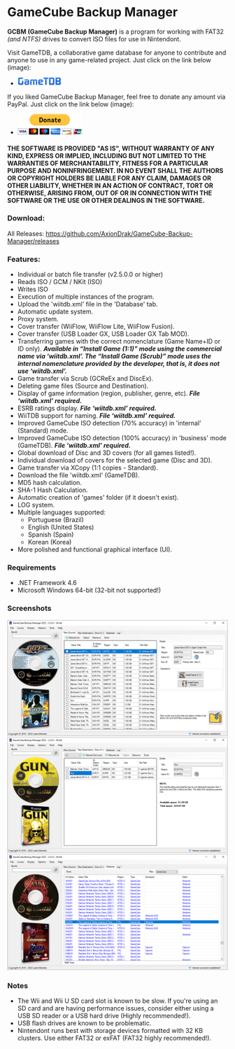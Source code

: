 # GameCube Backup Manager

**GCBM (GameCube Backup Manager)** is a program for working with FAT32 *(and NTFS)* drives to convert ISO files for use in Nintendont.

Visit GameTDB, a collaborative game database for anyone to contribute and anyone to use in any game-related project. Just click on the link below (image):
* [![GameTDB](GameTDB-100.png)](https://www.gametdb.com/)

If you liked GameCube Backup Manager, feel free to donate any amount via PayPal. Just click on the link below (image):
* [![paypal](donate.gif)](https://www.paypal.com/donate/?hosted_button_id=MP4WGLJHAP8H2)

#### THE SOFTWARE IS PROVIDED "AS IS", WITHOUT WARRANTY OF ANY KIND, EXPRESS OR IMPLIED, INCLUDING BUT NOT LIMITED TO THE WARRANTIES OF MERCHANTABILITY, FITNESS FOR A PARTICULAR PURPOSE AND NONINFRINGEMENT. IN NO EVENT SHALL THE AUTHORS OR COPYRIGHT HOLDERS BE LIABLE FOR ANY CLAIM, DAMAGES OR OTHER LIABILITY, WHETHER IN AN ACTION OF CONTRACT, TORT OR OTHERWISE, ARISING FROM, OUT OF OR IN CONNECTION WITH THE SOFTWARE OR THE USE OR OTHER DEALINGS IN THE SOFTWARE.

### Download:
All Releases: https://github.com/AxionDrak/GameCube-Backup-Manager/releases

### Features:

+ Individual or batch file transfer (v2.5.0.0 or higher)
+ Reads ISO / GCM / NKit (ISO)
+ Writes ISO
+ Execution of multiple instances of the program.
+ Upload the 'wiitdb.xml' file in the 'Database' tab.
+ Automatic update system.
+ Proxy system.
+ Cover transfer (WiiFlow, WiiFlow Lite, WiiFlow Fusion).
+ Cover transfer (USB Loader GX, USB Loader GX Tab MOD).
+ Transferring games with the correct nomenclature (Game Name+ID or ID only).
***Available in “Install Game (1:1)” mode using the commercial name via ‘wiitdb.xml’. The “Install Game (Scrub)” mode uses the internal nomenclature provided by the developer, that is, it does not use ‘wiitdb.xml’.***
+ Game transfer via Scrub (GCReEx and DiscEx).
+ Deleting game files (Source and Destination).
+ Display of game information (region, publisher, genre, etc). ***File ‘wiitdb.xml’ required.***
+ ESRB ratings display. ***File ‘wiitdb.xml’ required.***
+ WiiTDB support for naming. ***File ‘wiitdb.xml’ required.***
+ Improved GameCube ISO detection (70% accuracy) in 'internal' (Standard) mode.
+ Improved GameCube ISO detection (100% accuracy) in 'business' mode (GameTDB). ***File ‘wiitdb.xml’ required.***
+ Global download of Disc and 3D covers (for all games listed!).
+ Individual download of covers for the selected game (Disc and 3D).
+ Game transfer via XCopy (1:1 copies - Standard).
+ Download the file 'wiitdb.xml' (GameTDB).
+ MD5 hash calculation.
+ SHA-1 Hash Calculation.
+ Automatic creation of 'games' folder (if it doesn't exist).
+ LOG system.
+ Multiple languages ​​supported:
  + Portuguese (Brazil)
  + English (United States)
  + Spanish (Spain)
  + Korean (Korea)
+ More polished and functional graphical interface (UI).

### Requirements
* .NET Framework 4.6
* Microsoft Windows 64-bit (32-bit not supported!)

### Screenshots

![main](imgs/gcbm_0000.png)
![main](imgs/gcbm_0001.png)
![main](imgs/gcbm_0002.png)

### Notes

+ The Wii and Wii U SD card slot is known to be slow. If you're using an SD card and are having performance issues, consider either using a USB SD reader or a USB hard drive (Highly recommended!).
+ USB flash drives are known to be problematic.
+ Nintendont runs best with storage devices formatted with 32 KB clusters. Use either FAT32 or exFAT (FAT32 highly recommended!). 
